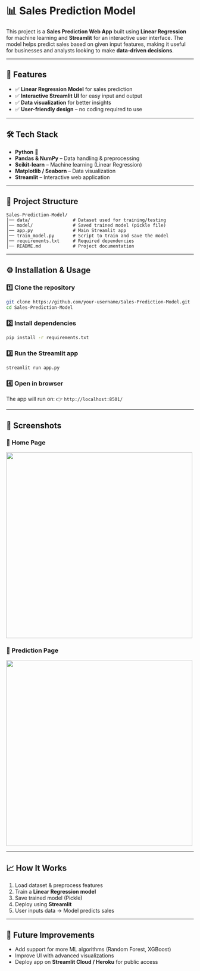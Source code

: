 # 📊 Sales Prediction Model

This project is a **Sales Prediction Web App** built using **Linear Regression** for machine learning and **Streamlit** for an interactive user interface. The model helps predict sales based on given input features, making it useful for businesses and analysts looking to make **data-driven decisions**.

---

## 🚀 Features

* ✅ **Linear Regression Model** for sales prediction
* ✅ **Interactive Streamlit UI** for easy input and output
* ✅ **Data visualization** for better insights
* ✅ **User-friendly design** – no coding required to use

---

## 🛠️ Tech Stack

* **Python** 🐍
* **Pandas & NumPy** – Data handling & preprocessing
* **Scikit-learn** – Machine learning (Linear Regression)
* **Matplotlib / Seaborn** – Data visualization
* **Streamlit** – Interactive web application

---

## 📂 Project Structure

```
Sales-Prediction-Model/
│── data/                # Dataset used for training/testing
│── model/               # Saved trained model (pickle file)
│── app.py               # Main Streamlit app
│── train_model.py       # Script to train and save the model
│── requirements.txt     # Required dependencies
│── README.md            # Project documentation
```

---

## ⚙️ Installation & Usage

### 1️⃣ Clone the repository

```bash
git clone https://github.com/your-username/Sales-Prediction-Model.git
cd Sales-Prediction-Model
```

### 2️⃣ Install dependencies

```bash
pip install -r requirements.txt
```

### 3️⃣ Run the Streamlit app

```bash
streamlit run app.py
```

### 4️⃣ Open in browser

The app will run on:
👉 `http://localhost:8501/`

---

## 📸 Screenshots

### 🔹 Home Page

<img src="https://github.com/user-attachments/assets/fa5ebeff-22bb-4797-a3ab-a060dabfdcc9" width="500"/>  

### 🔹 Prediction Page

<img src="https://github.com/user-attachments/assets/f2e89dcf-6276-4ac0-9bb8-824eb93c04ca" width="500"/>  

---

## 📈 How It Works

1. Load dataset & preprocess features
2. Train a **Linear Regression model**
3. Save trained model (Pickle)
4. Deploy using **Streamlit**
5. User inputs data → Model predicts sales

---

## 🔮 Future Improvements

* Add support for more ML algorithms (Random Forest, XGBoost)
* Improve UI with advanced visualizations
* Deploy app on **Streamlit Cloud / Heroku** for public access

